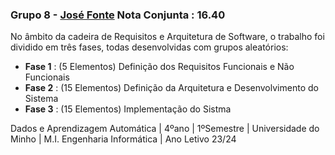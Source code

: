 ### Grupo 8 - [José Fonte](https://github.com/josefonte) Nota Conjunta : 16.40

No âmbito da cadeira de Requisitos e Arquitetura de Software, o trabalho foi dividido em três fases, todas desenvolvidas com grupos aleatórios:

- **Fase 1** : (5 Elementos) Definição dos Requisitos Funcionais e Não Funcionais
- **Fase 2** : (15 Elementos) Definição da Arquitetura e Desenvolvimento do Sistema
- **Fase 3** : (15 Elementos) Implementação do Sistma

Dados e Aprendizagem Automática | 4ºano | 1ºSemestre | Universidade do Minho | M.I. Engenharia Informática | Ano Letivo 23/24
